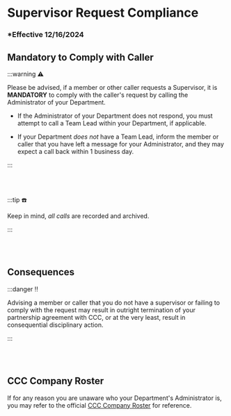 # Supervisor Request Compliance

### \*Effective 12/16/2024

## Mandatory to Comply with Caller

:::warning ⚠️

Please be advised, if a member or other caller requests a Supervisor, it is **MANDATORY** to comply with the caller's
request by calling the Administrator of your Department.

- If the Administrator of your Department does not
  respond, you must attempt to call a Team Lead within your Department, if applicable.

- If your Department _does not_ have a Team Lead, inform the member or caller that you have left a message for your Administrator,
  and they may expect a call back within 1 business day.

:::

<br></br>

:::tip ☎️

Keep in mind, _all calls_ are recorded and archived.

:::

<br></br>

## Consequences

:::danger ‼️

Advising a member or caller that you do not have a supervisor or failing to comply with the request may result in
outright termination of your partnership agreement with CCC, or at the very least, result in consequential
disciplinary action.

:::

<br></br>

## CCC Company Roster

If for any reason you are unaware who your Department's Administrator is, you may refer to the official [CCC
Company Roster](docs/Announcements/Company%20Roster%20&%20Internal%20Ranking%20Chart.md) for reference.

